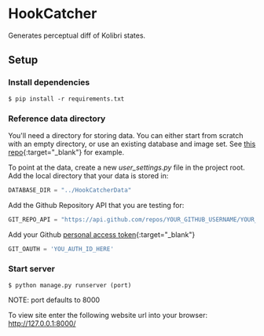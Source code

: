 # HookCatcher

Generates perceptual diff of Kolibri states.

## Setup

### Install dependencies

```
$ pip install -r requirements.txt
```


### Reference data directory

You'll need a directory for storing data. You can either start from scratch with an empty directory, or use an existing database and image set. See [this repo](https://github.com/MingDai/HookCatcherData){:target="_blank"} for example.

To point at the data, create a new _user_settings.py_ file in the project root.
Add the local directory that your data is stored in:

```python
DATABASE_DIR = "../HookCatcherData"
```
Add the Github Repository API that you are testing for:
```python
GIT_REPO_API = "https://api.github.com/repos/YOUR_GITHUB_USERNAME/YOUR_GITHUB_REPO/"
```
Add your Github [personal access token](https://help.github.com/articles/creating-a-personal-access-token-for-the-command-line/){:target="_blank"}
```python
GIT_OAUTH = 'YOU_AUTH_ID_HERE'
```

### Start server

```
$ python manage.py runserver (port)
```

NOTE: port defaults to 8000

To view site enter the following website url into your browser:
http://127.0.0.1:8000/
